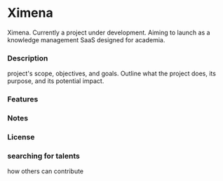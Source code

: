 # Ximena

Ximena. Currently a project under development. Aiming to launch as a knowledge management SaaS designed for academia.

### Description
 project's scope, objectives, and goals. Outline what the project does, its purpose, and its potential impact. 

### Features


### Notes

### License

### searching for talents
how others can contribute
